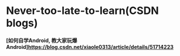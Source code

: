 # Never-too-late-to-learn(CSDN blogs)
#### [如何自学Android, 教大家玩爆Android]https://blog.csdn.net/xiaole0313/article/details/51714223

